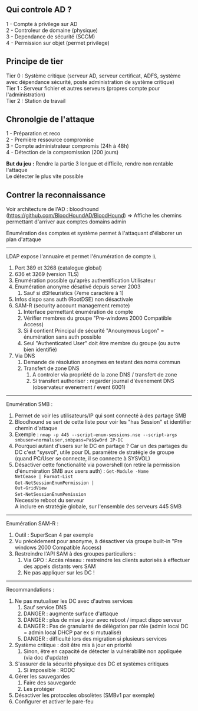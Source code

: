## Qui controle AD ?

1 - Compte à privilege sur AD\
2 - Controleur de domaine (physique)\
3 - Dependance de sécurité (SCCM)\
4 - Permission sur objet (permet privilege)

## Principe de tier

Tier 0 : Système critique (serveur AD, serveur certificat, ADFS, système avec dépendance sécurité, poste administration de système critique)\
Tier 1 : Serveur fichier et autres serveurs (propres compte pour l'administration)\
Tier 2 : Station de travail

## Chronolgie de l'attaque

1 - Préparation et reco\
2 - Première ressource compromise\
3 - Compte administrateur compromis (24h à 48h)\
4 - Détection de la compromission (200 jours)

**But du jeu :**  Rendre la partie 3 longue et difficile, rendre non rentable l'attaque\
Le détecter le plus vite possible

## Contrer la reconnaissance

Voir architecture de l'AD : bloodhound (https://github.com/BloodHoundAD/BloodHound)
=> Affiche les chemins permettant d'arriver aux comptes domains admin

Enumération des comptes et système permet à l'attaquant d'élaborer un plan d'attaque

---

LDAP expose l'annuaire et permet l'énumération de compte :\
1. Port 389 et 3268 (catalogue global)
2. 636 et 3269 (version TLS)
3. Enumération possible qu'après authentification Utilisateur
4. Enumération anonyme désativé depuis server 2003
	1. Sauf si dSHeuristics (7eme caractère à 1)
5. Infos dispo sans auth (RootDSE) non désactivale
6. SAM-R (security account management remote)
	1. Interface permettant énumération de compte
	2. Vérifier membres du groupe "Pre-windows 2000 Compatible Access)
	3. Si il contient Principal de sécurité "Anounymous Logon" = énumération sans auth possible
	4. Seul "Authenticated User" doit être membre du groupe (ou autre bien identifié)
7. Via DNS
	1. Demande de résolution anonymes en testant des noms commun
	2. Transfert de zone DNS
		1. A controler via propriété de la zone DNS / transfert de zone
		2. Si transfert authoriser : regarder journal d'évenement DNS (observateur evenement / event 6001)

---

Enumération SMB :<br>
1. Permet de voir les utilisateurs/IP qui sont connecté à des partage SMB
2. Bloodhound se sert de cette liste pour voir les "has Session" et identifier chemin d'attaque
3. Exemple : <code>nmap -p 445 --script-enum-sessions.nse --script-args smbuser=normaluser,smbpass=Pa$$w0rd IP-DC</code>
4. Pourquoi autant d'users sur le DC en partage ? Car un des partages du DC c'est "sysvol", utile pour DL paramètre de stratégie de groupe (quand PC/User se connecte, il se connecte à SYSVOL)
5. Désactiver cette fonctionalité via powershell (on retire la permission d'énumération SMB aux users auth) :
<code>Get-Module -Name NetCease | Format-List</code><br>
<code>Get-NetSessionEnumPermission | Out-GridView</code><br>
<code>Set-NetSessionEnumPemission</code><br>
Necessite reboot du serveur<br>
A inclure en stratégie globale, sur l'ensemble des serveurs 445 SMB

---

Enumération SAM-R :<br>
1. Outil : SuperScan 4 par exemple
2. Vu précédement pour anonyme, à désactiver via groupe built-in "Pre windows 2000 Compatible Access)
3. Restreindre l'API SAM à des groupes particuliers :
	1. Via GPO : Accès réseau : restreindre les clients autorisés à effectuer des appels distants vers SAM
	2. Ne pas appliquer sur les DC !

---

Recommandations :
1. Ne pas mutualiser les DC avec d'autres services
	1. Sauf service DNS
	2. DANGER : augmente surface d'attaque
	3. DANGER : plus de mise à jour avec reboot / impact dispo serveur
	4. DANGER : Pas de granularité de délégation par rôle (admin local DC = admin local DHCP par ex si mutualisé)
	5. DANGER : difficulté lors des migration si plusieurs services
2. Système critique : doit être mis à jour en priorité
	1. Sinon, être en capacité de détecter la vulnérabilité non appliquée (via doc d'update)
3. S'assurer de la sécurité physique des DC et systèmes critiques
	1. Si impossible : RODC
4. Gérer les sauvegardes
	1. Faire des sauvegarde
	2. Les protéger
5. Désactiver les protocoles obsolètes (SMBv1 par exemple)
6. Configurer et activer le pare-feu


